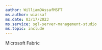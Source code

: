 ```yaml
---
author: WilliamDAssafMSFT
ms.author: wiassaf
ms.date: 03/17/2023
ms.service: sql-server-management-studio
ms.topic: include
---
```

Microsoft Fabric